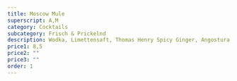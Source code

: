 ```yaml
---
title: Moscow Mule
superscript: A,M
category: Cocktails
subcategory: Frisch & Prickelnd
description: Wodka, Limettensaft, Thomas Henry Spicy Ginger, Angostura Bitters, Gurke
price1: 8,5
price2: ""
price3: ""
order: 1
---
```

